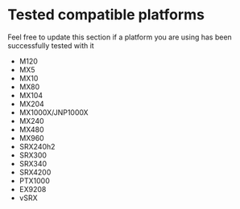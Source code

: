 # Tested compatible platforms
Feel free to update this section if a platform you are using has been successfully tested with it
* M120
* MX5
* MX10
* MX80
* MX104
* MX204
* MX1000X/JNP1000X
* MX240
* MX480
* MX960
* SRX240h2
* SRX300
* SRX340
* SRX4200
* PTX1000
* EX9208
* vSRX

